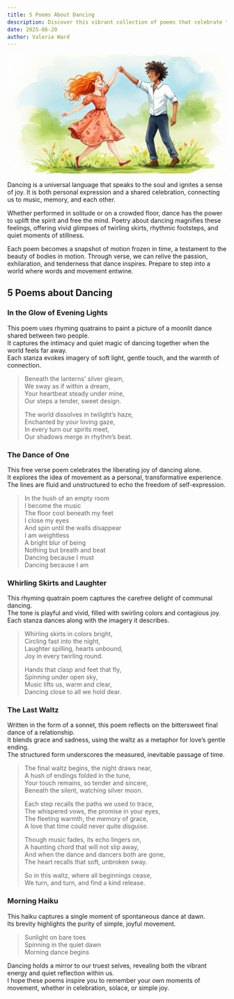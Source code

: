 ```yaml
---
title: 5 Poems About Dancing
description: Discover this vibrant collection of poems that celebrate the art of dancing. From graceful waltzes to carefree spins, these verses capture the energy, emotion, and timeless beauty of movement. Let your imagination sway to the rhythm of each line.
date: 2025-06-20
author: Valerie Ward
---
```


![Poems About Dancing](../images/poems%20about%20dancing.jpeg)

Dancing is a universal language that speaks to the soul and ignites a sense of joy.  It is both personal expression and a shared celebration, connecting us to music, memory, and each other.  

Whether performed in solitude or on a crowded floor, dance has the power to uplift the spirit and free the mind. Poetry about dancing magnifies these feelings, offering vivid glimpses of twirling skirts, rhythmic footsteps, and quiet moments of stillness.  

Each poem becomes a snapshot of motion frozen in time, a testament to the beauty of bodies in motion.  Through verse, we can relive the passion, exhilaration, and tenderness that dance inspires.  Prepare to step into a world where words and movement entwine.

## 5 Poems about Dancing

### In the Glow of Evening Lights
This poem uses rhyming quatrains to paint a picture of a moonlit dance shared between two people.  
It captures the intimacy and quiet magic of dancing together when the world feels far away.  
Each stanza evokes imagery of soft light, gentle touch, and the warmth of connection.  

> Beneath the lanterns’ silver gleam,  
> We sway as if within a dream,  
> Your heartbeat steady under mine,  
> Our steps a tender, sweet design.  
>  
> The world dissolves in twilight’s haze,  
> Enchanted by your loving gaze,  
> In every turn our spirits meet,  
> Our shadows merge in rhythm’s beat.

### The Dance of One
This free verse poem celebrates the liberating joy of dancing alone.  
It explores the idea of movement as a personal, transformative experience.  
The lines are fluid and unstructured to echo the freedom of self-expression.  

> In the hush of an empty room  
> I become the music  
> The floor cool beneath my feet  
> I close my eyes  
> And spin until the walls disappear  
> I am weightless  
> A bright blur of being  
> Nothing but breath and beat  
> Dancing because I must  
> Dancing because I am

### Whirling Skirts and Laughter
This rhyming quatrain poem captures the carefree delight of communal dancing.  
The tone is playful and vivid, filled with swirling colors and contagious joy.  
Each stanza dances along with the imagery it describes.  

> Whirling skirts in colors bright,  
> Circling fast into the night,  
> Laughter spilling, hearts unbound,  
> Joy in every twirling round.  
>  
> Hands that clasp and feet that fly,  
> Spinning under open sky,  
> Music lifts us, warm and clear,  
> Dancing close to all we hold dear.

### The Last Waltz
Written in the form of a sonnet, this poem reflects on the bittersweet final dance of a relationship.  
It blends grace and sadness, using the waltz as a metaphor for love’s gentle ending.  
The structured form underscores the measured, inevitable passage of time.  

> The final waltz begins, the night draws near,  
> A hush of endings folded in the tune,  
> Your touch remains, so tender and sincere,  
> Beneath the silent, watching silver moon.  
>  
> Each step recalls the paths we used to trace,  
> The whispered vows, the promise in your eyes,  
> The fleeting warmth, the memory of grace,  
> A love that time could never quite disguise.  
>  
> Though music fades, its echo lingers on,  
> A haunting chord that will not slip away,  
> And when the dance and dancers both are gone,  
> The heart recalls that soft, unbroken sway.  
>  
> So in this waltz, where all beginnings cease,  
> We turn, and turn, and find a kind release.

### Morning Haiku
This haiku captures a single moment of spontaneous dance at dawn.  
Its brevity highlights the purity of simple, joyful movement.  

> Sunlight on bare toes  
> Spinning in the quiet dawn  
> Morning dance begins

Dancing holds a mirror to our truest selves, revealing both the vibrant energy and quiet reflection within us.  
I hope these poems inspire you to remember your own moments of movement, whether in celebration, solace, or simple joy.
